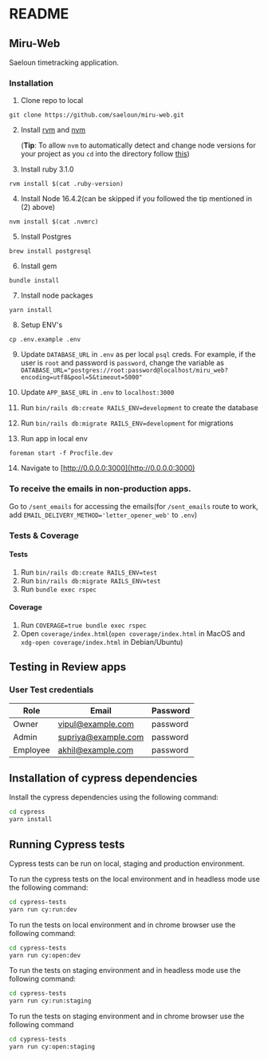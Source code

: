 # README

## Miru-Web

Saeloun timetracking application.

### Installation

1. Clone repo to local

```
git clone https://github.com/saeloun/miru-web.git
```

2. Install [rvm](https://rvm.io/) and
   [nvm](https://github.com/nvm-sh/nvm#installing-and-updating)

   (**Tip**: To allow `nvm` to automatically detect and change node versions for
   your project as you `cd` into the directory follow
   [this](https://github.com/nvm-sh/nvm#deeper-shell-integration))

3. Install ruby 3.1.0

```
rvm install $(cat .ruby-version)
```

4. Install Node 16.4.2(can be skipped if you followed the tip mentioned in (2)
   above)

```
nvm install $(cat .nvmrc)
```

5. Install Postgres

```
brew install postgresql
```

6. Install gem

```
bundle install
```

7. Install node packages

```
yarn install
```

8. Setup ENV's

```
cp .env.example .env
```

9. Update `DATABASE_URL` in `.env` as per local `psql` creds. For example, if
   the user is `root` and password is `password`, change the variable as
   `DATABASE_URL="postgres://root:password@localhost/miru_web?encoding=utf8&pool=5&timeout=5000"`

10. Update `APP_BASE_URL` in `.env` to `localhost:3000`
11. Run `bin/rails db:create RAILS_ENV=development` to create the database
12. Run `bin/rails db:migrate RAILS_ENV=development` for migrations
13. Run app in local env

```
foreman start -f Procfile.dev
```

14. Navigate to [http://0.0.0.0:3000](http://0.0.0.0:3000)

### To receive the emails in non-production apps.

Go to `/sent_emails` for accessing the emails(for `/sent_emails` route to work,
add `EMAIL_DELIVERY_METHOD='letter_opener_web'` to `.env`)

### Tests & Coverage

#### Tests

1. Run `bin/rails db:create RAILS_ENV=test`
2. Run `bin/rails db:migrate RAILS_ENV=test`
3. Run `bundle exec rspec`

#### Coverage

1. Run `COVERAGE=true bundle exec rspec`
2. Open `coverage/index.html`(`open coverage/index.html` in MacOS and
   `xdg-open coverage/index.html` in Debian/Ubuntu)

## Testing in Review apps

### User Test credentials

| Role     | Email               | Password |
| -------- | ------------------- | -------- |
| Owner    | vipul@example.com   | password |
| Admin    | supriya@example.com | password |
| Employee | akhil@example.com   | password |

## Installation of cypress dependencies

Install the cypress dependencies using the following command:

```sh
cd cypress
yarn install
```

## Running Cypress tests

Cypress tests can be run on local, staging and production environment.

To run the cypress tests on the local environment and in headless mode use the
following command:

```sh
cd cypress-tests
yarn run cy:run:dev
```

To run the tests on local environment and in chrome browser use the following
command:

```sh
cd cypress-tests
yarn run cy:open:dev
```

To run the tests on staging environment and in headless mode use the following
command:

```sh
cd cypress-tests
yarn run cy:run:staging
```

To run the tests on staging environment and in chrome browser use the following
command

```sh
cd cypress-tests
yarn run cy:open:staging
```
